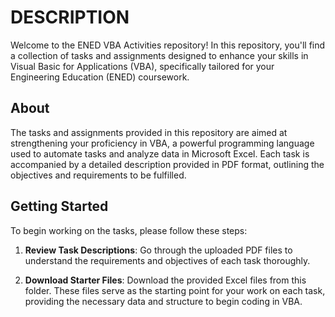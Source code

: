 # DESCRIPTION
Welcome to the ENED VBA Activities repository! In this repository, you'll find a collection of tasks and assignments designed to enhance your skills in Visual Basic for Applications (VBA), specifically tailored for your Engineering Education (ENED) coursework.

## About
The tasks and assignments provided in this repository are aimed at strengthening your proficiency in VBA, a powerful programming language used to automate tasks and analyze data in Microsoft Excel. Each task is accompanied by a detailed description provided in PDF format, outlining the objectives and requirements to be fulfilled.

## Getting Started
To begin working on the tasks, please follow these steps:

1. **Review Task Descriptions**: Go through the uploaded PDF files to understand the requirements and objectives of each task thoroughly.

2. **Download Starter Files**: Download the provided Excel files from this folder. These files serve as the starting point for your work on each task, providing the necessary data and structure to begin coding in VBA.
